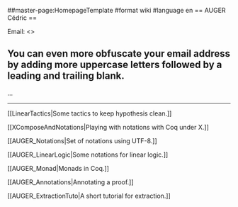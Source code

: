 ##master-page:HomepageTemplate
#format wiki
#language en
== AUGER Cédric ==

Email: <<cauger AT SPAMFREE lri DOT fr>>
## You can even more obfuscate your email address by adding more uppercase letters followed by a leading and trailing blank.

...

----

[[LinearTactics|Some tactics to keep hypothesis clean.]]

[[XComposeAndNotations|Playing with notations with Coq under X.]]

[[AUGER_Notations|Set of notations using UTF-8.]]

[[AUGER_LinearLogic|Some notations for linear logic.]]

[[AUGER_Monad|Monads in Coq.]]

[[AUGER_Annotations|Annotating a proof.]]

[[AUGER_ExtractionTuto|A short tutorial for extraction.]]
